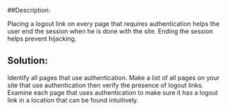 ##Description:

Placing a logout link on every page that requires authentication helps the user end the
session when he is done with the site. Ending the session helps prevent hijacking.

## Solution:

Identify all pages that use authentication. Make a list of all pages on your site that use
authentication then verify the presence of logout links. Examine each page that uses
authentication to make sure it has a logout link in a location that can be
found intuitively.
